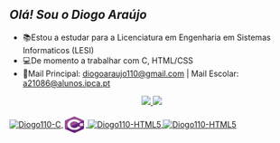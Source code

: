 ## _Olá! Sou o Diogo Araújo_

- 📚Estou a estudar para a Licenciatura em Engenharia em Sistemas Informaticos (LESI)
- 💻De momento a trabalhar com C, HTML/CSS
- 📜Mail Principal: diogoaraujo110@gmail.com | Mail Escolar: a21086@alunos.ipca.pt

<div align="center">
  <a href="https://github.com/Diogo110">
  <img height="180em" src="https://github-readme-stats.vercel.app/api?username=Diogo110&show_icons=true&theme=tokyonight&include_all_commits=true&count_private=true"/>
  <img height="180em" src="https://github-readme-stats.vercel.app/api/top-langs/?username=Diogo110&layout=compact&langs_count=7&theme=tokyonight"/>
</div>
<div style="display: inline_block"><br>
  <img align="center" alt="Diogo110-C" height="30" width="40" src="https://cdn.jsdelivr.net/gh/devicons/devicon/icons/c/c-original.svg" />
  <img align="center" alt="Diogo110-Csharp" height="30" width="40" src="https://raw.githubusercontent.com/devicons/devicon/master/icons/csharp/csharp-original.svg">
  <img align="center" alt="Diogo110-HTML5" height="30" width="40" src="https://cdn.jsdelivr.net/gh/devicons/devicon/icons/html5/html5-original.svg" />
  <img align="center" alt="Diogo110-HTML5" height="30" width="40" src="https://cdn.jsdelivr.net/gh/devicons/devicon/icons/css3/css3-original.svg" />
</div>
